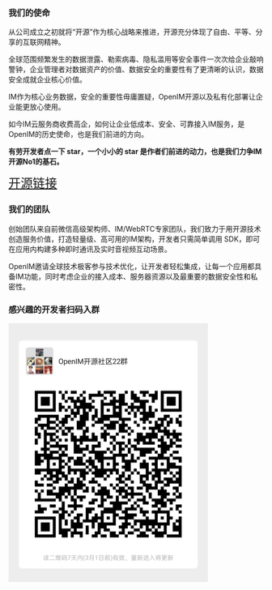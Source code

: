 ### 我们的使命

从公司成立之初就将“开源”作为核心战略来推进，开源充分体现了自由、平等、分享的互联网精神。

全球范围频繁发生的数据泄露、勒索病毒、隐私滥用等安全事件一次次给企业敲响警钟，企业管理者对数据资产的价值、数据安全的重要性有了更清晰的认识，数据安全成就企业核心价值。

IM作为核心业务数据，安全的重要性毋庸置疑，OpenIM开源以及私有化部署让企业能更放心使用。

如今IM云服务商收费高企，如何让企业低成本、安全、可靠接入IM服务，是OpenIM的历史使命，也是我们前进的方向。

**有劳开发者点一下 star，一个小小的 star 是作者们前进的动力，也是我们力争IM开源No1的基石。**

<font size=5 face="黑体">[开源链接](https://github.com/OpenIMSDK/Open-IM-Server)</font>

### 我们的团队

创始团队来自前微信高级架构师、IM/WebRTC专家团队，我们致力于用开源技术创造服务价值，打造轻量级、高可用的IM架构，开发者只需简单调用 SDK，即可在应用内构建多种即时通讯及实时音视频互动场景。

OpenIM邀请全球技术极客参与技术优化，让开发者轻松集成，让每一个应用都具备IM功能，同时考虑企业的接入成本、服务器资源以及最重要的数据安全性和私密性。

### 感兴趣的开发者扫码入群

<img src="./images/WechatIMG20.jpeg" alt="微信群" style="zoom:50%;" />
